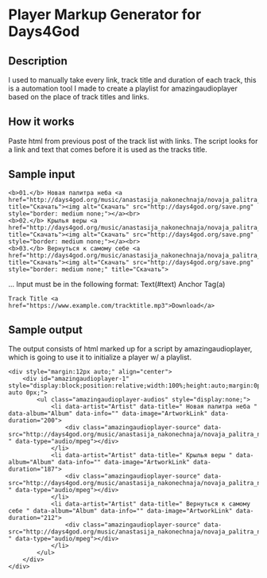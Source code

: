 # Player Markup Generator for Days4God
## Description
I used to manually take every link, track title and duration of each track, this is a automation tool I made to create a playlist for amazingaudioplayer based on the place of track titles and links.

## How it works
Paste html from previous post of the track list with links. The script looks for a link and text that comes before it is used as the tracks title.

## Sample input
    <b>01.</b> Новая палитра неба <a href="http://days4god.org/music/anastasija_nakonechnaja/novaja_palitra_neba/01.%20%D0%9D%D0%BE%D0%B2%D0%B0%D1%8F%20%D0%BF%D0%B0%D0%BB%D0%B8%D1%82%D1%80%D0%B0%20%D0%BD%D0%B5%D0%B1%D0%B0.mp3" title="Скачать"><img alt="Скачать" src="http://days4god.org/save.png" style="border: medium none;"></a><br>
    <b>02.</b> Крылья веры <a href="http://days4god.org/music/anastasija_nakonechnaja/novaja_palitra_neba/02.%20%D0%9A%D1%80%D1%8B%D0%BB%D1%8C%D1%8F%20%D0%B2%D0%B5%D1%80%D1%8B.mp3" title="Скачать"><img alt="Скачать" src="http://days4god.org/save.png" style="border: medium none;"></a><br>
    <b>03.</b> Вернуться к самому себе <a href="http://days4god.org/music/anastasija_nakonechnaja/novaja_palitra_neba/03.%20%D0%92%D0%B5%D1%80%D0%BD%D1%83%D1%82%D1%8C%D1%81%D1%8F%20%D0%BA%20%D1%81%D0%B0%D0%BC%D0%BE%D0%BC%D1%83%20%D1%81%D0%B5%D0%B1%D0%B5.mp3" title="Скачать"><img alt="Скачать" src="http://days4god.org/save.png" style="border: medium none;" title="Скачать">
...
Input must be in the following format:
Text(#text) Anchor Tag(a)
```
Track Title <a href="https://www.example.com/tracktitle.mp3">Download</a>
```
## Sample output
The output consists of html marked up for a script by amazingaudioplayer, which is going to use it to initialize a player w/ a playlist.

```
<div style="margin:12px auto;" align="center">
	<div id="amazingaudioplayer-1" style="display:block;position:relative;width:100%;height:auto;margin:0px auto 0px;">
		<ul class="amazingaudioplayer-audios" style="display:none;">
			<li data-artist="Artist" data-title=" Новая палитра неба " data-album="Album" data-info="" data-image="ArtworkLink" data-duration="200">
				<div class="amazingaudioplayer-source" data-src="http://days4god.org/music/anastasija_nakonechnaja/novaja_palitra_neba/01.%20%D0%9D%D0%BE%D0%B2%D0%B0%D1%8F%20%D0%BF%D0%B0%D0%BB%D0%B8%D1%82%D1%80%D0%B0%20%D0%BD%D0%B5%D0%B1%D0%B0.mp3 " data-type="audio/mpeg"></div>
			</li>
			<li data-artist="Artist" data-title=" Крылья веры " data-album="Album" data-info="" data-image="ArtworkLink" data-duration="187">
				<div class="amazingaudioplayer-source" data-src="http://days4god.org/music/anastasija_nakonechnaja/novaja_palitra_neba/02.%20%D0%9A%D1%80%D1%8B%D0%BB%D1%8C%D1%8F%20%D0%B2%D0%B5%D1%80%D1%8B.mp3 " data-type="audio/mpeg"></div>
			</li>
			<li data-artist="Artist" data-title=" Вернуться к самому себе " data-album="Album" data-info="" data-image="ArtworkLink" data-duration="212">
				<div class="amazingaudioplayer-source" data-src="http://days4god.org/music/anastasija_nakonechnaja/novaja_palitra_neba/03.%20%D0%92%D0%B5%D1%80%D0%BD%D1%83%D1%82%D1%8C%D1%81%D1%8F%20%D0%BA%20%D1%81%D0%B0%D0%BC%D0%BE%D0%BC%D1%83%20%D1%81%D0%B5%D0%B1%D0%B5.mp3 " data-type="audio/mpeg"></div>
			</li>
		</ul>
	</div>
</div>
```
